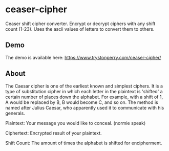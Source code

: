 # ceaser-cipher
 Ceaser shift cipher converter. Encrypt or decrypt ciphers with any shift count (1-23). Uses the ascii values of letters to convert them to others.

## Demo
The demo is available here: https://www.trystonperry.com/ceaser-cipher/

## About
The Caesar cipher is one of the earliest known and simplest ciphers. It is a type of substitution cipher in which each letter in the plaintext is 'shifted' a certain number of places down the alphabet. For example, with a shift of 1, A would be replaced by B, B would become C, and so on. The method is named after Julius Caesar, who apparently used it to communicate with his generals.

Plaintext:
Your message you would like to conceal. (normie speak)

Ciphertext:
Encrypted result of your plaintext.

Shift Count:
The amount of times the alphabet is shifted for encipherment.
